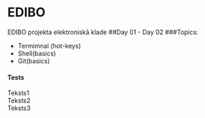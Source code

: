 # EDIBO
EDIBO projekta elektroniskā klade
##Day 01 - Day 02
###Topics:
 - Termimnal (hot-keys)
 - Shell(basics)
 - Git(basics)
 
 #### Tests  
 Teksts1  
 Teksts2  
 Teksts3   
 


